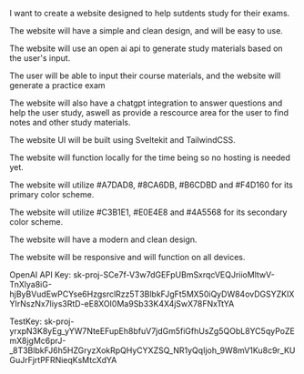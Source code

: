 I want to create a website designed to help sutdents study for their exams.

The website will have a simple and clean design, and will be easy to use.

The website will use an open ai api to generate study materials based on the user's input.

The user will be able to input their course materials, and the website will generate a practice exam

The website will also have a chatgpt integration to answer questions and help the user study, aswell as provide a rescource area for the user to find notes and other study materials.

The website UI will be built using Sveltekit and TailwindCSS.

The website will function locally for the time being so no hosting is needed yet.

The website will utilize #A7DAD8, #8CA6DB, #B6CDBD and #F4D160 for its primary color scheme.

The website will utilize #C3B1E1, #E0E4E8 and #4A5568 for its secondary color scheme.

The website will have a modern and clean design.

The website will be responsive and will function on all devices.

OpenAI API Key: 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

TestKey:
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